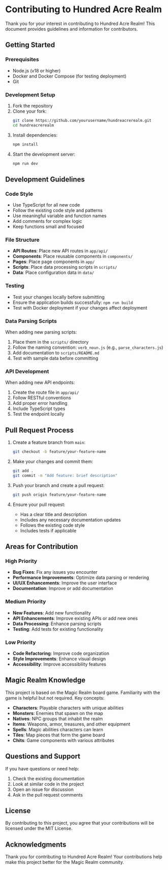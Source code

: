 # Contributing to Hundred Acre Realm

Thank you for your interest in contributing to Hundred Acre Realm! This document provides guidelines and information for contributors.

## Getting Started

### Prerequisites

- Node.js (v18 or higher)
- Docker and Docker Compose (for testing deployment)
- Git

### Development Setup

1. Fork the repository
2. Clone your fork:
   ```bash
   git clone https://github.com/yourusername/hundreacrerealm.git
   cd hundreacrerealm
   ```
3. Install dependencies:
   ```bash
   npm install
   ```
4. Start the development server:
   ```bash
   npm run dev
   ```

## Development Guidelines

### Code Style

- Use TypeScript for all new code
- Follow the existing code style and patterns
- Use meaningful variable and function names
- Add comments for complex logic
- Keep functions small and focused

### File Structure

- **API Routes**: Place new API routes in `app/api/`
- **Components**: Place reusable components in `components/`
- **Pages**: Place page components in `app/`
- **Scripts**: Place data processing scripts in `scripts/`
- **Data**: Place configuration data in `data/`

### Testing

- Test your changes locally before submitting
- Ensure the application builds successfully: `npm run build`
- Test with Docker deployment if your changes affect deployment

### Data Parsing Scripts

When adding new parsing scripts:

1. Place them in the `scripts/` directory
2. Follow the naming convention: `verb_noun.js` (e.g., `parse_characters.js`)
3. Add documentation to `scripts/README.md`
4. Test with sample data before committing

### API Development

When adding new API endpoints:

1. Create the route file in `app/api/`
2. Follow RESTful conventions
3. Add proper error handling
4. Include TypeScript types
5. Test the endpoint locally

## Pull Request Process

1. Create a feature branch from `main`:
   ```bash
   git checkout -b feature/your-feature-name
   ```

2. Make your changes and commit them:
   ```bash
   git add .
   git commit -m "Add feature: brief description"
   ```

3. Push your branch and create a pull request:
   ```bash
   git push origin feature/your-feature-name
   ```

4. Ensure your pull request:
   - Has a clear title and description
   - Includes any necessary documentation updates
   - Follows the existing code style
   - Includes tests if applicable

## Areas for Contribution

### High Priority

- **Bug Fixes**: Fix any issues you encounter
- **Performance Improvements**: Optimize data parsing or rendering
- **UI/UX Enhancements**: Improve the user interface
- **Documentation**: Improve or add documentation

### Medium Priority

- **New Features**: Add new functionality
- **API Enhancements**: Improve existing APIs or add new ones
- **Data Processing**: Enhance parsing scripts
- **Testing**: Add tests for existing functionality

### Low Priority

- **Code Refactoring**: Improve code organization
- **Style Improvements**: Enhance visual design
- **Accessibility**: Improve accessibility features

## Magic Realm Knowledge

This project is based on the Magic Realm board game. Familiarity with the game is helpful but not required. Key concepts:

- **Characters**: Playable characters with unique abilities
- **Monsters**: Enemies that spawn on the map
- **Natives**: NPC groups that inhabit the realm
- **Items**: Weapons, armor, treasures, and other equipment
- **Spells**: Magic abilities characters can learn
- **Tiles**: Map pieces that form the game board
- **Chits**: Game components with various attributes

## Questions and Support

If you have questions or need help:

1. Check the existing documentation
2. Look at similar code in the project
3. Open an issue for discussion
4. Ask in the pull request comments

## License

By contributing to this project, you agree that your contributions will be licensed under the MIT License.

## Acknowledgments

Thank you for contributing to Hundred Acre Realm! Your contributions help make this project better for the Magic Realm community. 